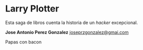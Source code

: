 # Larry Plotter
Esta saga de libros cuenta la historia de un *hacker* excepcional.

**Jose Antonio Perez Gonzalez**
joseprzgonzalez@gmai.com

Papas con bacon
